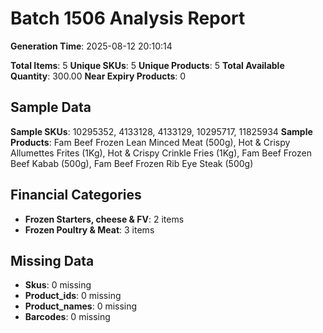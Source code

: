 # Batch 1506 Analysis Report

**Generation Time**: 2025-08-12 20:10:14

**Total Items**: 5
**Unique SKUs**: 5
**Unique Products**: 5
**Total Available Quantity**: 300.00
**Near Expiry Products**: 0

## Sample Data
**Sample SKUs**: 10295352, 4133128, 4133129, 10295717, 11825934
**Sample Products**: Fam Beef Frozen Lean Minced Meat (500g), Hot & Crispy Allumettes Frites (1Kg), Hot & Crispy Crinkle Fries (1Kg), Fam Beef Frozen Beef Kabab (500g), Fam Beef Frozen Rib Eye Steak (500g)

## Financial Categories
- **Frozen Starters, cheese & FV**: 2 items
- **Frozen Poultry & Meat**: 3 items

## Missing Data
- **Skus**: 0 missing
- **Product_ids**: 0 missing
- **Product_names**: 0 missing
- **Barcodes**: 0 missing
